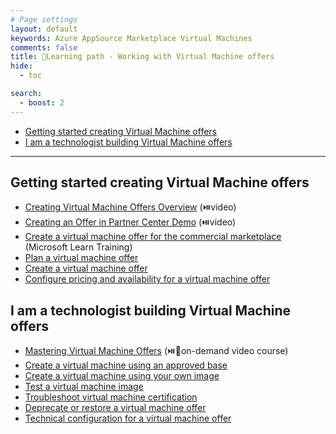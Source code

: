 ```yaml
---
# Page settings
layout: default
keywords: Azure AppSource Marketplace Virtual Machines
comments: false
title: 🚦Learning path - Working with Virtual Machine offers
hide:
  - toc

search:
  - boost: 2
---
```


<!-- no toc -->
- [Getting started creating Virtual Machine offers](#getting-started-creating-virtual-machine-offers)
- [I am a technologist building Virtual Machine offers](#i-am-a-technologist-building-virtual-machine-offers)

---

## Getting started creating Virtual Machine offers

- [Creating Virtual Machine Offers Overview](https://microsoft.github.io/Mastering-the-Marketplace/vm/#creating-virtual-machine-offers-overview) (⏯️video)
- [Creating an Offer in Partner Center Demo](https://microsoft.github.io/Mastering-the-Marketplace/vm/#creating-and-customizing-a-virtual-machine-demo) (⏯️video)
- [Create a virtual machine offer for the commercial marketplace](https://learn.microsoft.com/en-us/training/modules/create-vm-offer-commercial-marketplace/) (Microsoft Learn Training)
- [Plan a virtual machine offer](https://docs.microsoft.com/azure/marketplace/marketplace-virtual-machines)
- [Create a virtual machine offer](https://docs.microsoft.com/azure/marketplace/azure-vm-offer-setup)
- [Configure pricing and availability for a virtual machine offer](https://docs.microsoft.com/azure/marketplace/azure-vm-plan-pricing-and-availability)

## I am a technologist building Virtual Machine offers

- [Mastering Virtual Machine Offers](https://microsoft.github.io/Mastering-the-Marketplace/vm/) (⏯️🧪on-demand video course)
- [Create a virtual machine using an approved base](https://docs.microsoft.com/azure/marketplace/azure-vm-use-approved-base)
- [Create a virtual machine using your own image](https://docs.microsoft.com/azure/marketplace/azure-vm-use-own-image)
- [Test a virtual machine image](https://docs.microsoft.com/azure/marketplace/azure-vm-image-test)
- [Troubleshoot virtual machine certification](https://docs.microsoft.com/azure/marketplace/azure-vm-certification-faq)
- [Deprecate or restore a virtual machine offer](https://docs.microsoft.com/azure/marketplace/deprecate-vm)
- [Technical configuration for a virtual machine offer](https://docs.microsoft.com/azure/marketplace/azure-vm-plan-technical-configuration)

